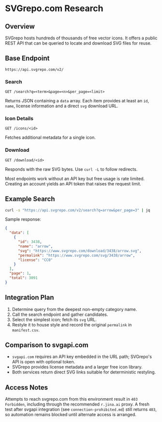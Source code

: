 # SVGrepo.com Research

## Overview
SVGrepo hosts hundreds of thousands of free vector icons. It offers a public REST API that can be queried to locate and download SVG files for reuse.

## Base Endpoint
```
https://api.svgrepo.com/v2/
```

### Search
```
GET /search?q=<term>&page=<n>&per_page=<limit>
```
Returns JSON containing a `data` array. Each item provides at least an `id`, `name`, license information and a direct `svg` download URL.

### Icon Details
```
GET /icons/<id>
```
Fetches additional metadata for a single icon.

### Download
```
GET /download/<id>
```
Responds with the raw SVG bytes. Use `curl -L` to follow redirects.

Most endpoints work without an API key but free usage is rate limited. Creating an account yields an API token that raises the request limit.

## Example Search
```bash
curl -s "https://api.svgrepo.com/v2/search?q=arrow&per_page=3" | jq
```
Sample response:
```json
{
  "data": [
    {
      "id": 3438,
      "name": "arrow",
      "svg": "https://www.svgrepo.com/download/3438/arrow.svg",
      "permalink": "https://www.svgrepo.com/svg/3438/arrow",
      "license": "CC0"
    }
  ],
  "page": 1,
  "total": 3091
}
```

## Integration Plan
1. Determine query from the deepest non-empty category name.
2. Call the search endpoint and gather candidates.
3. Select the simplest icon; fetch its `svg` URL.
4. Restyle it to house style and record the original `permalink` in `manifest.csv`.

## Comparison to svgapi.com
- `svgapi.com` requires an API key embedded in the URL path; SVGrepo's API is open with optional token.
- SVGrepo provides license metadata and a larger free icon library.
- Both services return direct SVG links suitable for deterministic restyling.

## Access Notes
Attempts to reach svgrepo.com from this environment result in `403 Forbidden`, including through the recommended `r.jina.ai` proxy. A fresh test after svgapi integration (see `connection-prohibited.md`) still returns `403`, so automation remains blocked until alternate access is arranged.

